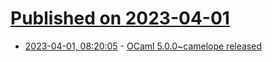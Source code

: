 # [Published on 2023-04-01](index.md)

* [2023-04-01, 08:20:05](https://lobste.rs/s/9ew1ri/ocaml_5_0_0_camelope_released) - [OCaml 5.0.0~camelope released](https://ocaml.org/releases/5.0.0~camelope)
